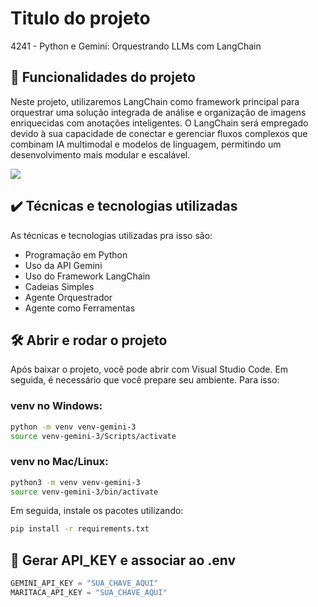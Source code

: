 # Titulo do projeto

4241 - Python e Gemini: Orquestrando LLMs com LangChain

## 🔨 Funcionalidades do projeto

Neste projeto, utilizaremos LangChain como framework principal para orquestrar uma solução integrada de análise e organização de imagens enriquecidas com anotações inteligentes. O LangChain será empregado devido à sua capacidade de conectar e gerenciar fluxos complexos que combinam IA multimodal e modelos de linguagem, permitindo um desenvolvimento mais modular e escalável.

![](img/amostra.gif)

## ✔️ Técnicas e tecnologias utilizadas

As técnicas e tecnologias utilizadas pra isso são:

- Programação em Python
- Uso da API Gemini
- Uso do Framework LangChain
- Cadeias Simples
- Agente Orquestrador
- Agente como Ferramentas


## 🛠️ Abrir e rodar o projeto

Após baixar o projeto, você pode abrir com Visual Studio Code. Em seguida, é necessário que você prepare seu ambiente. Para isso:

### venv no Windows:

```bash
python -m venv venv-gemini-3
source venv-gemini-3/Scripts/activate
```

### venv no Mac/Linux:

```bash
python3 -m venv venv-gemini-3
source venv-gemini-3/bin/activate
```

Em seguida, instale os pacotes utilizando:

```bash
pip install -r requirements.txt
```

## 🔑 Gerar API_KEY e associar ao .env

```python
GEMINI_API_KEY = "SUA_CHAVE_AQUI"
MARITACA_API_KEY = "SUA_CHAVE_AQUI"
```
